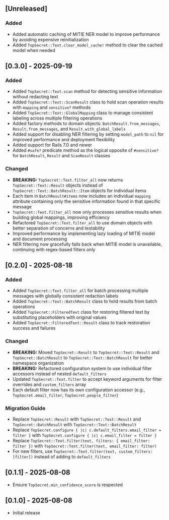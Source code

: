 ## [Unreleased]

### Added

-   Added automatic caching of MITIE NER model to improve performance by avoiding expensive reinitialization
-   Added `TopSecret::Text.clear_model_cache!` method to clear the cached model when needed

## [0.3.0] - 2025-09-19

### Added

-   Added `TopSecret::Text.scan` method for detecting sensitive information without redacting text
-   Added `TopSecret::Text::ScanResult` class to hold scan operation results with `mapping` and `sensitive?` methods
-   Added `TopSecret::Text::GlobalMapping` class to manage consistent labeling across multiple filtering operations
-   Added factory methods to domain objects: `BatchResult.from_messages`, `Result.from_messages`, and `Result.with_global_labels`
-   Added support for disabling NER filtering by setting `model_path` to `nil` for improved performance and deployment flexibility
-   Added support for Rails 7.0 and newer
-   Added `#safe?` predicate method as the logical opposite of `#sensitive?` for `BatchResult`, `Result` and `ScanResult` classes

### Changed

-   **BREAKING:** `TopSecret::Text.filter_all` now returns `TopSecret::Text::Result` objects instead of `TopSecret::Text::BatchResult::Item` objects for individual items
-   Each item in `BatchResult#items` now includes an individual `mapping` attribute containing only the sensitive information found in that specific message
-   `TopSecret::Text.filter_all` now only processes sensitive results when building global mappings, improving efficiency
-   Refactored `TopSecret::Text.filter_all` to use domain objects with better separation of concerns and testability
-   Improved performance by implementing lazy loading of MITIE model and document processing
-   NER filtering now gracefully falls back when MITIE model is unavailable, continuing with regex-based filters only

## [0.2.0] - 2025-08-18

### Added

-   Added `TopSecret::Text.filter_all` for batch processing multiple messages with globally consistent redaction labels
-   Added `TopSecret::Text::BatchResult` class to hold results from batch operations
-   Added `TopSecret::FilteredText` class for restoring filtered text by substituting placeholders with original values
-   Added `TopSecret::FilteredText::Result` class to track restoration success and failures

### Changed

-   **BREAKING:** Moved `TopSecret::Result` to `TopSecret::Text::Result` and `TopSecret::BatchResult` to `TopSecret::Text::BatchResult` for better namespace organization
-   **BREAKING:** Refactored configuration system to use individual filter accessors instead of nested `default_filters`
-   Updated `TopSecret::Text.filter` to accept keyword arguments for filter overrides and `custom_filters` array
-   Each default filter now has its own configuration accessor (e.g., `TopSecret.email_filter`, `TopSecret.people_filter`)

### Migration Guide

-   Replace `TopSecret::Result` with `TopSecret::Text::Result` and `TopSecret::BatchResult` with `TopSecret::Text::BatchResult`
-   Replace `TopSecret.configure { |c| c.default_filters.email_filter = filter }` with `TopSecret.configure { |c| c.email_filter = filter }`
-   Replace `TopSecret::Text.filter(text, filters: { email_filter: filter })` with `TopSecret::Text.filter(text, email_filter: filter)`
-   For new filters, use `TopSecret::Text.filter(text, custom_filters: [filter])` instead of adding to `default_filters`

## [0.1.1] - 2025-08-08

-   Ensure `TopSecret.min_confidence_score` is respected

## [0.1.0] - 2025-08-08

-   Initial release
